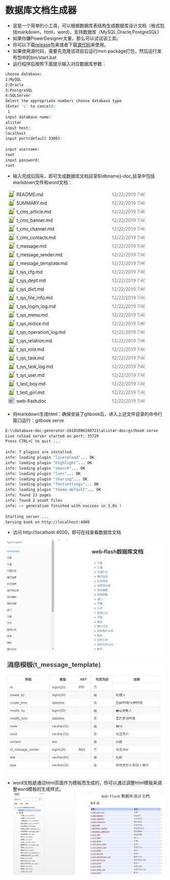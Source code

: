 # 数据库文档生成器

- 这是一个简单的小工具，可以根据数据库表结构生成数据库设计文档（格式包括markdown，html，word)，支持数据库（MySQL,Oracle,PostgreSQL)
- 如果你嫌PowerDesigner太重，那么可以试试该工具。
- 你可以下载[release](https://github.com/enilu/database-doc-generator/releases/tag/1.0)包来或者下载[源代码](https://github.com/enilu/database-doc-generator)来使用。
- 如果使用源代码，需要先克隆该项目后运行mvn package打包，然后运行发布包中的bin/start.bat
- 运行程序后按照下面提示输入对应数据库参数：

```bash
choose database:
1:MySQL
2:Oracle
3:PostgreSQL
4:SQLServer
Select the appropriate numbers choose database type
(Enter 'c' to cancel):
 1
input database name:
alistar
input host:
localhost
input port(default 3306):

input username:
root
input password:
root

```
- 输入完成后回车，即可生成数据库文档目录${dbname}-doc,目录中包括markdown文件和word文档：

![doc](./doc/doc.jpg)

- 将markdown生成html：确保安装了gitbook后，进入上述文件目录的命令行窗口运行：gitbook serve
```bash
E:\\database-doc-generator-20181006100721\alistar-doc>gitbook serve
Live reload server started on port: 35729
Press CTRL+C to quit ...

info: 7 plugins are installed
info: loading plugin "livereload"... OK
info: loading plugin "highlight"... OK
info: loading plugin "search"... OK
info: loading plugin "lunr"... OK
info: loading plugin "sharing"... OK
info: loading plugin "fontsettings"... OK
info: loading plugin "theme-default"... OK
info: found 23 pages
info: found 2 asset files
info: >> generation finished with success in 3.0s !

Starting server ...
Serving book on http://localhost:4000
```
- 访问 http://localhost:4000，即可在线查看数据库文档

![summary](./doc/summary.jpg)

![table](./doc/table.jpg)

- word文档是通过html页面作为模板而生成的，你可以通过调整html模板来调整word模板的生成样式。
![word](./doc/word.jpg)
